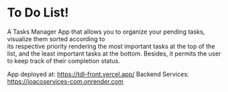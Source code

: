 # To Do List!

A Tasks Manager App that allows you to organize your pending tasks, visualize them sorted according to\
its respective priority rendering the most important tasks at the top of the list, and the least important 
tasks at the bottom. Besides, it permits the user to keep track of their completion status. 

App deployed at: https://tdl-front.vercel.app/
Backend Services: https://joacoservices-com.onrender.com
